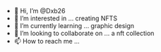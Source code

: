 - 👋 Hi, I’m @Dxb26
- 👀 I’m interested in ... creating NFTS
- 🌱 I’m currently learning ... graphic design 
- 💞️ I’m looking to collaborate on ... a nft collection 
- 📫 How to reach me ...

<!---
Dxb26/Dxb26 is a ✨ special ✨ repository because its `README.md` (this file) appears on your GitHub profile.
You can click the Preview link to take a look at your changes.
--->
